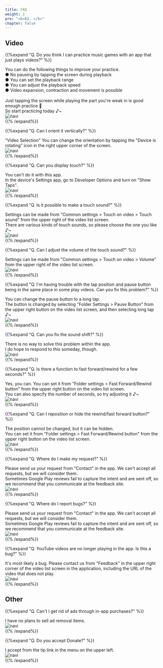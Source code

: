 ```yaml
---
title: FAQ
weight: 2
pre: "<b>02. </b>"
chapter: false
---
```


## Video

<!-- Q. 動画再生するだけのアプリで音/リズムゲームの練習になるのでしょうか？ -->
{{%expand "Q. Do you think I can practice music games with an app that just plays videos?" %}}
<div class="balloon">
You can do the following things to improve your practice.<br>
● No pausing by tapping the screen during playback<br>
● You can set the playback range<br>
● You can adjust the playback speed<br>
● Video expansion, contraction and movement is possible<br>
<br>
Just tapping the screen while playing the part you're weak in is good enough practice 💪<br>So start practicing today ♪~
</div>
<div class="box"><img src="navi_001.png" alt="navi" class="img-right"></div>
{{% /expand%}}
<br>

<!-- Q. 縦向きにする事は出来ますか？ -->
{{%expand "Q. Can I orient it vertically?" %}}
<div class="balloon">
"Video Selection" You can change the orientation by tapping the "Device is rotating" icon in the right upper corner of the screen.
</div>
<div class="box"><img src="navi_001.png" alt="navi" class="img-right"></div>
{{% /expand%}}
<br>

<!-- Q. タッチを表示する事は出来ますか？ -->
{{%expand "Q. Can you display touch?" %}}
<div class="balloon">
You can't do it with this app.<br>In the device's Settings app, go to Developer Options and turn on "Show Taps".
</div>
<div class="box"><img src="navi_003.png" alt="navi" class="img-right"></div>
{{% /expand%}}
<br>

<!-- Q. タッチ音を鳴らす事は出来ますか？ -->
{{%expand "Q. Is it possible to make a touch sound?" %}}
<div class="balloon">
Settings can be made from "Common settings > Touch on video > Touch sound" from the upper right of the video list screen.<br>
There are various kinds of touch sounds, so please choose the one you like ♪~
</div>
<div class="box"><img src="navi_002.png" alt="navi" class="img-right"></div>
{{% /expand%}}
<br>

<!-- Q. タッチ箇所を表示する事は出来ますか？ -->
<!--
{{%expand "Q. Is it possible to show the touch points?" %}}
<div class="balloon">
You can set the display settings for touch from "Settings > Settings on Video > Point" in the app.<br>
You can also set the color and display size, so you can adjust it to your liking ♪~
</div>
<div class="box"><img src="navi_002.png" alt="navi" class="img-right"></div>
{{% /expand%}}
<br>

<!-- Q. 効果音の音量調整は行なえますか？ -->
{{%expand "Q. Can I adjust the volume of the touch sound?" %}}
<div class="balloon">
Settings can be made from "Common settings > Touch on video > Volume" from the upper right of the video list screen.
</div>
<div class="box"><img src="navi_001.png" alt="navi" class="img-right"></div>
{{% /expand%}}
<br>

<!-- Q. プレイ動画によってはタップ位置と一時停止ボタンが同じ場所で困っています。どうにかなりませんか？ -->
{{%expand "Q. I'm having trouble with the tap position and pause button being in the same place in some play videos. Can you fix this problem?" %}}
<div class="balloon">
You can change the pause button to a long tap.<br>
The button is changed by selecting "Folder Settings > Pause Button" from the upper right button on the video list screen, and then selecting long tap ♪~
</div>
<div class="box"><img src="navi_002.png" alt="navi" class="img-right"></div>
{{% /expand%}}
<br>

<!-- Q. 音ズレを直せますか？ -->
{{%expand "Q. Can you fix the sound shift?" %}}
<div class="balloon">
There is no way to solve this problem within the app.<br>I do hope to respond to this someday, though.
</div>
<div class="box"><img src="navi_003.png" alt="navi" class="img-right"></div>
{{% /expand%}}
<br>

<!-- Q. 数秒だけ巻き戻し/早送りする機能はありますか？ -->
{{%expand "Q. Is there a function to fast forward/rewind for a few seconds?" %}}
<div class="balloon">
Yes, you can. You can set it from "Folder settings > Fast Forward/Rewind button" from the upper right button on the video list screen.<br>
You can also specify the number of seconds, so try adjusting it ♪~
</div>
<div class="box"><img src="navi_002.png" alt="navi" class="img-right"></div>
{{% /expand%}}
<br>

<!-- Q. 巻き戻し/早送りボタンを位置変更または非表示できますか？ -->
{{%expand "Q. Can I reposition or hide the rewind/fast forward button?" %}}
<div class="balloon">
The position cannot be changed, but it can be hidden.<br>
You can set it from "Folder settings > Fast Forward/Rewind button" from the upper right button on the video list screen.
</div>
<div class="box"><img src="navi_001.png" alt="navi" class="img-right"></div>
{{% /expand%}}
<br>

<!-- Q. YouTube動画の解像度が低いです。変更出来ませんか？ -->
<!--
{{%expand "Q. The resolution of YouTube videos is low. Is it possible for me to change it?" %}}
<div class="balloon">
You can choose from 240p/360p/720p. The default setting is 360p.<br>You can configure the settings from "Common Settings > Video traffic" at the bottom left of the video list screen.
</div>
<div class="box"><img src="navi_002.png" alt="navi" class="img-right"></div>
{{% /expand%}}
<br>

## Requests/bugs

<!-- Q. 要望は何処からすればいいですか？ -->
{{%expand "Q. Where do I make my request?" %}}
<div class="balloon">
Please send us your request from "Contact" in the app. We can't accept all requests, but we will consider them.<br>Sometimes Google Play reviews fail to capture the intent and are sent off, so we recommend that you communicate at the feedback site.
</div>
<div class="box"><img src="navi_001.png" alt="navi" class="img-right"></div>
{{% /expand%}}
<br>

<!-- Q. バグは何処から報告すればいいですか？ -->
{{%expand "Q. Where do I report bugs?" %}}
<div class="balloon">
Please send us your request from "Contact" in the app. We can't accept all requests, but we will consider them.<br>Sometimes Google Play reviews fail to capture the intent and are sent off, so we recommend that you communicate at the feedback site.
</div>
<div class="box"><img src="navi_001.png" alt="navi" class="img-right"></div>
{{% /expand%}}
<br>

<!-- Q. YouTubeの動画がアプリ内で再生されなくなりました。これはバグですか？ -->
{{%expand "Q. YouTube videos are no longer playing in the app. Is this a bug?" %}}
<div class="balloon">
It's most likely a bug. Please contact us from "Feedback" in the upper right corner of the video list screen in the application, including the URL of the video that does not play.
</div>
<div class="box"><img src="navi_003.png" alt="navi" class="img-right"></div>
{{% /expand%}}
<br>

<!-- Q. カメラロールの動画がアプリ内で再生されなくなりました。これはバグですか？ -->
<!--
{{%expand "Q. Videos from my camera roll are no longer playing in the app. Is this a bug?" %}}
<div class="balloon">
Deleting a video from the camera roll will stop it from playing.<br>If you choose to save photos to iCloud, they will not be playable at a later date. Please register the video uploaded to iCloud to the application.<br>If you have videos in your camera roll but they do not play, try restarting the app/device to see if that solves the problem.
</div>
<div class="box"><img src="navi_001.png" alt="navi" class="img-right"></div>
{{% /expand%}}
-->

## Other

<!-- Q. 広告はアプリ内課金で消せませんか？ -->
{{%expand "Q. Can't I get rid of ads through in-app purchases?" %}}
<div class="balloon">
I have no plans to sell ad removal items.
</div>
<div class="box"><img src="navi_003.png" alt="navi" class="img-right"></div>
{{% /expand%}}
<br>

<!-- Q. Donateは受け付けていますか？ -->
{{%expand "Q. Do you accept Donate?" %}}
<div class="balloon">
I accept from the tip link in the menu on the upper left.
</div>
<div class="box"><img src="navi_001.png" alt="navi" class="img-right"></div>
{{% /expand%}}
<br>